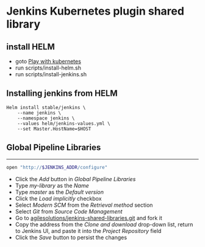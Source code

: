 # Jenkins Kubernetes plugin shared library

## install HELM

* goto [Play with kubernetes](https://labs.play-with-k8s.com/)
* run scripts/install-helm.sh
* run scripts/install-jenkins.sh

## Installing jenkins from HELM

```
Helm install stable/jenkins \
    --name jenkins \
    --namespace jenkins \
    --values helm/jenkins-values.yml \
    --set Master.HostName=$HOST
```

## Global Pipeline Libraries

---

```bash
open "http://$JENKINS_ADDR/configure"
```

* Click the *Add* button in *Global Pipeline Libraries*
* Type *my-library* as the *Name*
* Type *master* as the *Default version*
* Click the *Load implicitly* checkbox
* Select *Modern SCM* from the *Retrieval method* section
* Select *Git* from *Source Code Management*
* Go to [agilesolutions/jenkins-shared-libraries.git](https://github.com/agilesolutions/jenkins-shared-libraries.git) and fork it
* Copy the address from the *Clone and download* drop-down list, return to Jenkins UI, and paste it into the *Project Repository* field
* Click the *Save* button to persist the changes
